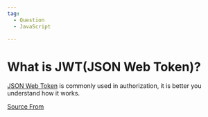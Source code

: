 ```yaml
---
tag:
  - Question
  - JavaScript

---
```

  
# What is JWT(JSON Web Token)?

[JSON Web Token](https://jwt.io/introduction/) is commonly used in authorization, it is better you understand how it works.


[Source From](https://bigfrontend.dev/question/What-is-JWT-JSON-Web-Token)

  